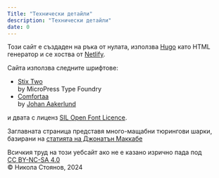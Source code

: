 ```yaml
---
Title: "Технически детайли"
description: "Технически детайли"
date: 0
---
```


Този сайт е създаден на ръка от нулата, използва [Hugo](https://gohugo.io/) като HTML генератор и се хоства от [Netlify](https://www.netlify.com/).</br>

Сайта използва следните шрифтове:
- [Stix Two](https://github.com/stipub/stixfonts)</br>
by MicroPress Type Foundry
- [Comfortaa](https://www.ctan.org/tex-archive/fonts/comfortaa)</br>
by [Johan Aakerlund](http://luc.devroye.org/fonts-50227.html)

и двата с лиценз [SIL Open Font Licence](https://openfontlicense.org/).

Заглавната страница представя много-мащабни тюрингови шарки, базирани на [статията на Джонатън Маккабе](http://www.jonathanmccabe.com/Cyclic_Symmetric_Multi-Scale_Turing_Patterns.pdf)

Всичкия труд на този уебсайт ако не е казано изрично пада под </br>
[CC BY-NC-SA 4.0](https://creativecommons.org/licenses/by-nc-sa/4.0/?ref=chooser-v1) </br>
© Никола Стоянов, 2024